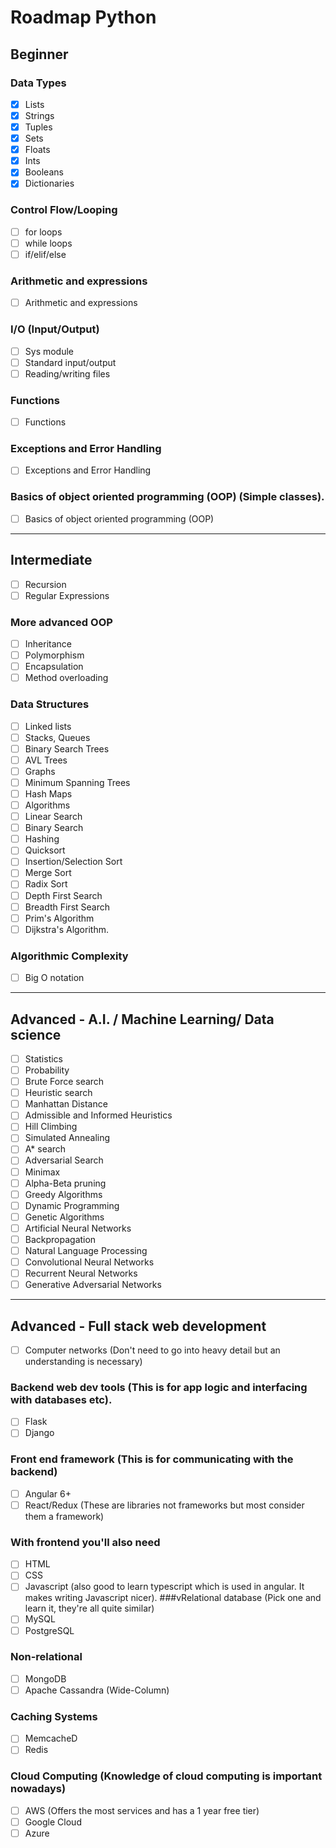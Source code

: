 # Roadmap Python
## Beginner
### Data Types
- [x] Lists
- [x] Strings
- [x] Tuples
- [x] Sets
- [x] Floats
- [x] Ints
- [x] Booleans
- [x] Dictionaries
### Control Flow/Looping
- [ ] for loops
- [ ] while loops
- [ ] if/elif/else
### Arithmetic and expressions
- [ ] Arithmetic and expressions
### I/O (Input/Output)
- [ ] Sys module
- [ ] Standard input/output
- [ ] Reading/writing files
### Functions
- [ ] Functions
### Exceptions and Error Handling
- [ ] Exceptions and Error Handling
### Basics of object oriented programming (OOP) (Simple classes).
- [ ] Basics of object oriented programming (OOP)
  
___________________________________________________________________
  
## Intermediate
- [ ] Recursion
- [ ] Regular Expressions
### More advanced OOP
- [ ] Inheritance
- [ ] Polymorphism
- [ ] Encapsulation
- [ ] Method overloading
### Data Structures
- [ ] Linked lists
- [ ] Stacks, Queues
- [ ] Binary Search Trees
- [ ] AVL Trees
- [ ] Graphs
- [ ] Minimum Spanning Trees
- [ ] Hash Maps
- [ ] Algorithms
- [ ] Linear Search
- [ ] Binary Search
- [ ] Hashing
- [ ] Quicksort
- [ ] Insertion/Selection Sort
- [ ] Merge Sort
- [ ] Radix Sort
- [ ] Depth First Search
- [ ] Breadth First Search
- [ ] Prim's Algorithm
- [ ] Dijkstra's Algorithm.
### Algorithmic Complexity
- [ ] Big O notation

_______________________________________________________________

## Advanced - A.I. / Machine Learning/ Data science

- [ ] Statistics
- [ ] Probability
- [ ] Brute Force search
- [ ] Heuristic search
- [ ] Manhattan Distance
- [ ] Admissible and Informed Heuristics
- [ ] Hill Climbing
- [ ] Simulated Annealing
- [ ] A* search
- [ ] Adversarial Search
- [ ] Minimax
- [ ] Alpha-Beta pruning
- [ ] Greedy Algorithms
- [ ] Dynamic Programming
- [ ] Genetic Algorithms
- [ ] Artificial Neural Networks
- [ ] Backpropagation
- [ ] Natural Language Processing
- [ ] Convolutional Neural Networks
- [ ] Recurrent Neural Networks
- [ ] Generative Adversarial Networks

______________________________________________________________

## Advanced - Full stack web development

- [ ] Computer networks (Don't need to go into heavy detail but an understanding is necessary)
### Backend web dev tools (This is for app logic and interfacing with databases etc).
- [ ] Flask
- [ ] Django
### Front end framework (This is for communicating with the backend)
- [ ] Angular 6+
- [ ] React/Redux (These are libraries not frameworks but most consider them a framework)
### With frontend you'll also need
- [ ] HTML
- [ ] CSS
- [ ] Javascript (also good to learn typescript which is used in angular. It makes writing Javascript nicer).
###vRelational database (Pick one and learn it, they're all quite similar)
- [ ] MySQL
- [ ] PostgreSQL
### Non-relational
- [ ] MongoDB
- [ ] Apache Cassandra (Wide-Column)
### Caching Systems
- [ ] MemcacheD
- [ ] Redis
### Cloud Computing (Knowledge of cloud computing is important nowadays)
- [ ] AWS (Offers the most services and has a 1 year free tier)
- [ ] Google Cloud
- [ ] Azure
